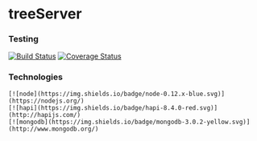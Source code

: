 # treeServer
### Testing

[![Build Status](https://travis-ci.org/Spinaldash/treeServer.svg?branch=master)](https://travis-ci.org/Spinaldash/treeServer)
[![Coverage Status](https://coveralls.io/repos/Spinaldash/treeServer/badge.svg)](https://coveralls.io/r/Spinaldash/treeServer)

### Technologies

	[![node](https://img.shields.io/badge/node-0.12.x-blue.svg)](https://nodejs.org/)
	[![hapi](https://img.shields.io/badge/hapi-8.4.0-red.svg)](http://hapijs.com/)
	[![mongodb](https://img.shields.io/badge/mongodb-3.0.2-yellow.svg)](http://www.mongodb.org/)
